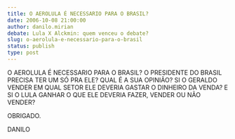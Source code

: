 ```yaml
---
title: O AEROLULA É NECESSARIO PARA O BRASIL?
date: 2006-10-08 21:00:00
author: danilo.mirian
debate: Lula X Alckmin: quem venceu o debate?
slug: o-aerolula-e-necessario-para-o-brasil
status: publish 
type: post
---
```


O AEROLULA É NECESSARIO PARA O BRASIL? O PRESIDENTE DO BRASIL PRECISA TER UM SÓ PRA ELE? QUAL É A SUA OPINIÃO? SI O GERALDO VENDER EM QUAL SETOR ELE DEVERIA GASTAR O DINHEIRO DA VENDA? E SI O LULA GANHAR O QUE ELE DEVERIA FAZER, VENDER OU NÃO VENDER?


OBRIGADO.


DANILO


